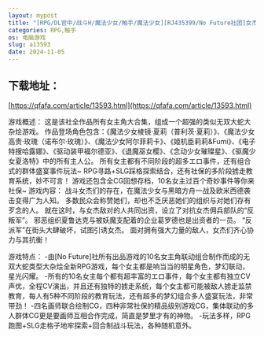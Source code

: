 ```yaml
---
layout: mypost
title: "[RPG/DL官中/战斗H/魔法少女/触手/魔法少女][RJ435399/No Future社团]女杰・和弦 -Heroines' Chord-[Ver1.0+全CG存档][PC/1.90G]"
categories: RPG,触手
os: 电脑游戏
slug: a13593
date: 2024-11-05
---
```


## 下载地址：

[https://qfafa.com/article/13593.html](https://qfafa.com/article/13593.html)

游戏概述：
这是该社全作品所有女主角大合集，组成一个超强的类似无双大蛇大杂烩游戏。
作品登场角色包含：《魔法少女棱镜·夏莉（普利茨·夏莉）》、《魔法少女高贵·玫瑰（诺布尔·玫瑰）》、《魔法少女阿尔菲莉卡》、《姬机臣莉莉&amp;Fumi》、《电子特搜哈露娜》、《驱动装甲福尔德亚》、《退魔巫女樱》、《念动少女璀璨星》、《驱魔少女夏洛特》中的所有主人公。
所有女主都有不同阶段的超多エロ事件，还有组合式的群体盛宴事件玩法~
RPG寻路+SLG踩格探索结合，还有社保的多阶段掳走教育系统，妙不可言！
游戏还包含全CG回想存档，10名女主过百个奇妙事件等你来社保~
游戏内容：
战斗女杰们的存在，在魔法少女与黑暗方舟一战及欧米西德袭击变得广为人知。
多数民众会称赞她们，却也不乏厌恶她们的组织与对她们存有歹念的人。
就在这时，与女杰敌对的人共同出资，设立了对抗女杰佣兵部队的“反叛军”。
邪恶组织夏鲁达克与被妖魔支配着的企业葛罗德也是出资者的一员。
“反派军”在街头大肆破坏，试图引诱女杰。
面对拥有强大力量的敌人，女杰们齐心协力与其抗衡！

游戏特点：
-由\[No Future\]社所有出品游戏的10名女主角联动组合制作而成的无双大蛇类型大杂烩全新RPG游戏，每个女主都是响当当的明星角色，梦幻联动，星光闪耀。
-所有的10名女主每个都有超丰富的エロ事件，每个女主都有独立CV声优，全程CV演出，并且还有独特的掳走系统，每个女主都可能被敌人掳走监禁教育，每人有5种不同阶段的教育玩法，还有超多的梦幻组合多人盛宴玩法，非常带劲！
-四名画师联合绘制CG，四种非常社保的精品级别游戏CG，集体联动的多人群体CG更是要画师互相合作完成，简直是梦里才有的神物。
-玩法多样，RPG跑图+SLG走格子地牢探索+回合制战斗玩法，各种随机意外。